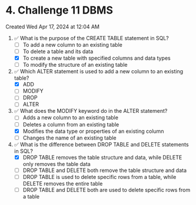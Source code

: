 # 4. Challenge 11 DBMS
Created Wed Apr 17, 2024 at 12:04 AM


1. ✅ What is the purpose of the CREATE TABLE statement in SQL?
   - [ ] To add a new column to an existing table
   - [ ] To delete a table and its data
   - [x] To create a new table with specified columns and data types
   - [ ] To modify the structure of an existing table
2. ✅ Which ALTER statement is used to add a new column to an existing table?
   - [x] ADD
   - [ ] MODIFY
   - [ ] DROP
   - [ ] ALTER
3. ✅ What does the MODIFY keyword do in the ALTER statement?
   - [ ] Adds a new column to an existing table
   - [ ] Deletes a column from an existing table
   - [x] Modifies the data type or properties of an existing column
   - [ ] Changes the name of an existing table
4. ✅ What is the difference between DROP TABLE and DELETE statements in SQL?
   - [x] DROP TABLE removes the table structure and data, while DELETE only removes the table data
   - [ ] DROP TABLE and DELETE both remove the table structure and data
   - [ ] DROP TABLE is used to delete specific rows from a table, while DELETE removes the entire table
   - [ ] DROP TABLE and DELETE both are used to delete specific rows from a table
